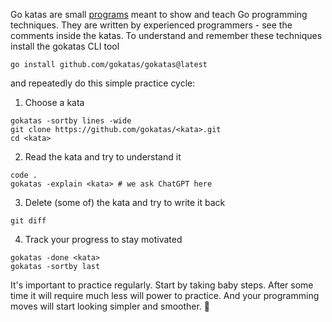Go katas are small [programs](https://github.com/orgs/gokatas/repositories) meant to show and teach Go programming techniques. They are written by experienced programmers - see the comments inside the katas. To understand and remember these techniques install the gokatas CLI tool

```
go install github.com/gokatas/gokatas@latest
```

and repeatedly do this simple practice cycle:

1. Choose a kata

```
gokatas -sortby lines -wide
git clone https://github.com/gokatas/<kata>.git
cd <kata>
```

2. Read the kata and try to understand it

```
code .
gokatas -explain <kata> # we ask ChatGPT here
```

3. Delete (some of) the kata and try to write it back

```
git diff
```

4. Track your progress to stay motivated

```
gokatas -done <kata>
gokatas -sortby last
```

It's important to practice regularly. Start by taking baby steps. After some time it will require much less will power to practice. And your programming moves will start looking simpler and smoother. 🥋
